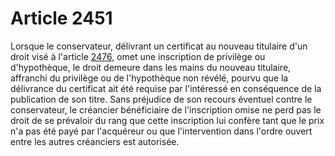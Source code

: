 # Article 2451

Lorsque le conservateur, délivrant un certificat au nouveau titulaire d'un droit visé à l'article <a href='/affichCodeArticle.do?cidTexte=LEGITEXT000006070721&idArticle=LEGIARTI000006450421&dateTexte=&categorieLien=cid' title='Code civil - art. 2476 (V)'>2476</a>, omet une inscription de privilège ou d'hypothèque, le droit demeure dans les mains du nouveau titulaire, affranchi du privilège ou de l'hypothèque non révélé, pourvu que la délivrance du certificat ait été requise par l'intéressé en conséquence de la publication de son titre. Sans préjudice de son recours éventuel contre le conservateur, le créancier bénéficiaire de l'inscription omise ne perd pas le droit de se prévaloir du rang que cette inscription lui confère tant que le prix n'a pas été payé par l'acquéreur ou que l'intervention dans l'ordre ouvert entre les autres créanciers est autorisée.